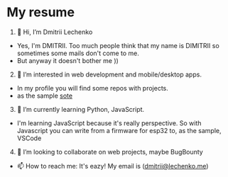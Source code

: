 # My resume

1. 👋 Hi, I’m Dmitrii Lechenko
- Yes, I'm DMITRII. Too much people think that my name is DIMITRII so sometimes some mails don't come to me.
- But anyway it doesn't bother me ))
2. 👀 I’m interested in web development and mobile/desktop apps.
- In my profile you will find some repos with projects.
- as the sample [sote](https://github.com/Sotemy/sote)
3. 🌱 I’m currently learning Python, JavaScript.
- I'm learning JavaScript because it's really perspective. So with Javascript you can write from a firmware for esp32 to, as the sample, VSCode
4. 💞️ I’m looking to collaborate on web projects, maybe BugBounty
- 📫 How to reach me: It's eazy! My email is (dmitrii@lechenko.me)

<!---
moninger/moninger is a ✨ special ✨ repository because its `README.md` (this file) appears on your GitHub profile.
You can click the Preview link to take a look at your changes.
--->
